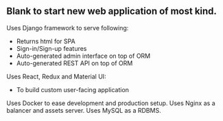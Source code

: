 ## Blank to start new web application of most kind.

Uses Django framework to serve following:
* Returns html for SPA
* Sign-in/Sign-up features
* Auto-generated admin interface on top of ORM
* Auto-generated REST API on top of ORM

Uses React, Redux and Material UI:
* To build custom user-facing application

Uses Docker to ease development and production setup.
Uses Nginx as a balancer and assets server.
Uses MySQL as a RDBMS.
